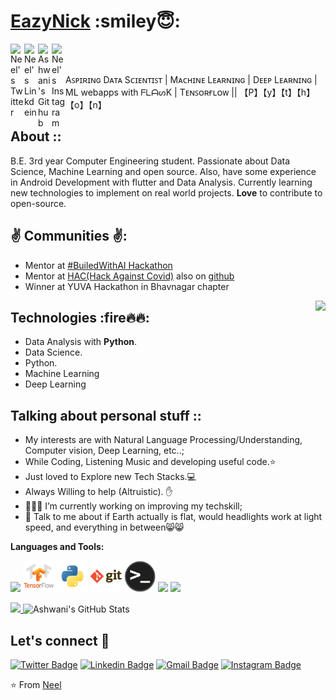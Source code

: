 # <a href="https://www.linkedin.com/in/sung-jun-kim-962956304/">EazyNick</a> :smiley😇:

<a href="https://twitter.com/Neel_3056">
  <img align="left" alt="Neel's Twitter" width="22px" src="https://cdn.jsdelivr.net/npm/simple-icons@v3/icons/twitter.svg" />
</a>
<a href="https://linkedin.com/in/gorasiyaneel">
  <img align="left" alt="Neel's Linkdein" width="22px" src="https://cdn.jsdelivr.net/npm/simple-icons@v3/icons/linkedin.svg" />
</a>
<a href="https://github.com/Neel2904">
  <img align="left" alt="Ashwani's Github" width="22px" src="https://cdn.jsdelivr.net/npm/simple-icons@v3/icons/github.svg" />
</a>
<a href="https://instagram.com/neelg._.3056">
  <img align="left" alt="Neel's Instagram" width="22px" src="https://cdn.jsdelivr.net/npm/simple-icons@v3/icons/instagram.svg" />
</a>

<br/>
<br/>



Aꜱᴘɪʀɪɴɢ Dᴀᴛᴀ Sᴄɪᴇɴᴛɪꜱᴛ | Mᴀᴄʜɪɴᴇ Lᴇᴀʀɴɪɴɢ | Dᴇᴇᴘ Lᴇᴀʀɴɪɴɢ | ML webapps with ᖴᒪᗩᔕK | Tᴇɴꜱᴏʀғʟᴏᴡ ||
【P】【y】【t】【h】【o】【n】

## About ::
   B.E. 3rd year Computer Engineering student. Passionate about Data Science, Machine Learning and open source. Also, have some experience in Android Development with flutter and Data Analysis. Currently learning new technologies to implement on real world projects. **Love** to contribute to open-source.

   

## ✌ Communities ✌:
   - Mentor at [#BuiledWithAI Hackathon](https://hackmakers-35566.web.app/)
   - Mentor at [HAC(Hack Against Covid)](hac.codezoned.com) also on [github](https://github.com/HAC-2020)
   - Winner at YUVA Hackathon in Bhavnagar chapter

<a href="https://samujjwaal.tech/"><img src="https://github.com/samujjwaal/samujjwaal/raw/master/etc/python.png" align="right" height="200" /></a>
  
## Technologies :fire🔥🔥:
- Data Analysis with **Python**.
- Data Science.
- Python.
- Machine Learning
- Deep Learning


## Talking about personal stuff ::
-  My interests are with Natural Language Processing/Understanding, Computer vision, Deep Learning, etc..;
- While Coding, Listening Music and developing useful code.⭐️
- Just loved to Explore new Tech Stacks.💻
- Always Willing to help (Altruistic). ✋
- 👨🏽‍💻 I’m currently working on improving my techskill;
- 💬 Talk to me about if Earth actually is flat, would headlights work at light speed, and everything in between😸😸

**Languages and Tools:**  

<code><img height="50" src="https://pytorch.org/assets/images/pytorch-logo.png"></code>
<code><img height="50" src="https://raw.githubusercontent.com/github/explore/80688e429a7d4ef2fca1e82350fe8e3517d3494d/topics/tensorflow/tensorflow.png"></code>
<code><img height="50" src="https://raw.githubusercontent.com/github/explore/80688e429a7d4ef2fca1e82350fe8e3517d3494d/topics/python/python.png"></code>
<code><img height="50" src="https://raw.githubusercontent.com/github/explore/80688e429a7d4ef2fca1e82350fe8e3517d3494d/topics/git/git.png"></code>
<code><img height="50" src="https://raw.githubusercontent.com/github/explore/80688e429a7d4ef2fca1e82350fe8e3517d3494d/topics/terminal/terminal.png"></code>
<code><img height="50" src="https://cdn.jsdelivr.net/npm/simple-icons@3.4.0/icons/kaggle.svg"></code>
<code><img height="50" src="https://cdn.jsdelivr.net/npm/simple-icons@3.4.0/icons/heroku.svg"></code>



<a href="https://github.com/Neel2904">
  <img src="https://github-readme-stats.vercel.app/api/top-langs/?username=Neel2904&theme=radical&hide=glsl,python" />
</a>



<img src="https://github-readme-stats.vercel.app/api?username=Neel2904&&show_icons=true&theme=radical&line_height=27&v=5" alt="Ashwani's GitHub Stats" />

##  Let's connect :speech_balloon:
[![Twitter Badge](https://img.shields.io/badge/-@Neel_3056-1ca0f1?style=flat-square&labelColor=1ca0f1&logo=twitter&logoColor=white&link=https://twitter.com/ashwanisng)](https://twitter.com/Neel_3056) [![Linkedin Badge](https://img.shields.io/badge/-Neel-blue?style=flat-square&logo=Linkedin&logoColor=white&link=https://www.linkedin.com/in/gorasiyaneel/)](https://www.linkedin.com/in/gorasiyaneel/) [![Gmail Badge](https://img.shields.io/badge/-mgorasiya1974@gmail.com-c14438?style=flat-square&logo=Gmail&logoColor=white&link=mailto:ashwanicena5@gmail.com)](mailto:mgorasiya1974@gmail.com) [![Instagram Badge](https://img.shields.io/badge/-@Neel-e4405f?style=flat-square&labelColor=f94877&logo=instagram&logoColor=white&link=https://www.instagram.com/Neel/)](https://www.instagram.com/neelg._.3056/)




⭐️ From [Neel](https://github.com/Neel2904)
